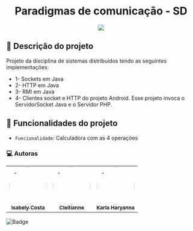 <h1 align="center"> Paradigmas de comunicação - SD </h1>

<p align="center">
<img src="http://img.shields.io/static/v1?label=STATUS&message=EM%20DESENVOLVIMENTO&color=GREEN&style=for-the-badge"/>
</p>

## 📌 Descrição do projeto

Projeto da disciplina de sistemas distribuídos tendo as seguintes implementações:
- 1- Sockets em Java 
- 2- HTTP em Java 
- 3- RMI em Java 
- 4- Clientes socket e HTTP do projeto Android. Esse projeto invoca o ServidorSocket Java e o Servidor PHP. 

## :hammer: Funcionalidades do projeto

- `Funcionalidade`: Calculadora com as 4 operações 


### 💻 Autoras
<table>
  <tr>
    <td align="center"><a href="https://github.com/isabelycosta"> <img style="border-radius: 50%;" src="https://avatars.githubusercontent.com/u/31971965?v=4" width="100px;" alt=""/> <br /> <sub><b>Isabely Costa</b></sub></a> <a href="https://github.com/isabelycosta//"</a></td>
    <td align="center"><a href="https://github.com/cleitianne">
 <img style="border-radius: 50%;" src="https://avatars.githubusercontent.com/u/29895488?v=4" width="100px;" alt=""/> <br /> <sub><b>Cleitianne</b></sub></a> <a href="https://github.com/cleitianne//"</a></td>
    <td align="center"><a href="[https://github.com/cleitianne](https://github.com/karlaharyanna)">
     <img style="border-radius: 50%;" src="https://avatars.githubusercontent.com/u/28715138?v=4" width="100px;" alt=""/> <br /> <sub><b>Karla Haryanna</b></sub></a> <a href="https://github.com/karlaharyanna//"</a></td>
  </tr>
  </tr>
</table>


![Badge](https://img.shields.io/badge/Copyright-2022-%237159c1?style=for-the-badge&logo=ghost)


